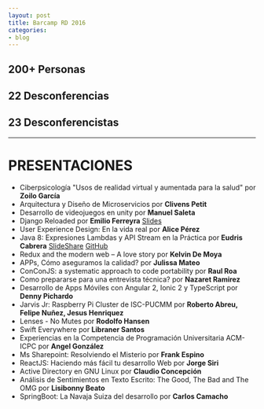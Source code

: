 ```yaml
---
layout: post
title: Barcamp RD 2016
categories:
- blog
---
```


## 200+ Personas

## 22 Desconferencias

## 23 Desconferencistas
---

# PRESENTACIONES

*   Ciberpsicología "Usos de realidad virtual y aumentada para la salud" por **Zoilo García**
*   Arquitectura y Diseño de Microservicios por **Clivens Petit**
*   Desarrollo de videojuegos en unity por **Manuel Saleta**
*   Django Reloaded por **Emilio Ferreyra** [Slides](http://slides.com/emilioferreyra/django-101/#/)
*   User Experience Design: En la vida real por **Alice Pérez**
*   Java 8: Expresiones Lambdas y API Stream en la Práctica por **Eudris Cabrera** [SlideShare](https://www.slideshare.net/eudris/java-8-expresiones-lambdas-y-api-stream-barcamp-rd-2016) [GitHub](https://github.com/ecabrerar/java-8-mas-alla-de-las-expresiones-lambda)
*   Redux and the modern web – A love story por **Kelvin De Moya**
*   APPs, Cómo aseguramos la calidad? por **Julissa Mateo**
*   ConConJS: a systematic approach to code portability por **Raul Roa**
*   Como prepararse para una entrevista técnica? por **Nazaret Ramirez**
*   Desarrollo de Apps Móviles con Angular 2, Ionic 2 y TypeScript por **Denny Pichardo**
*   Jarvis Jr: Raspberry Pi Cluster de ISC-PUCMM por **Roberto Abreu, Felipe Nuñez, Jesus Henriquez**
*   Lenses - No Mutes por **Rodolfo Hansen**
*   Swift Everywhere por **Libraner Santos**
*   Experiencias en la Competencia de Programación Universitaria ACM-ICPC por **Angel González**
*   Ms Sharepoint: Resolviendo el Misterio por **Frank Espino**
*   ReactJS: Haciendo más fácil tu desarrollo Web por **Jorge Siri**
*   Active Directory en GNU Linux por **Claudio Concepción**
*   Análisis de Sentimientos en Texto Escrito: The Good, The Bad and The OMG por **Lisibonny Beato**
*   SpringBoot: La Navaja Suiza del desarrollo por **Carlos Camacho**


